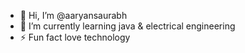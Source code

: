 - 👋 Hi, I’m @aaryansaurabh
- 🌱 I’m currently learning java & electrical engineering
- ⚡ Fun fact love technology 

<!---
aaryansaurabh/aaryansaurabh is a ✨ special ✨ repository because its `README.md` (this file) appears on your GitHub profile.
You can click the Preview link to take a look at your changes.
--->
